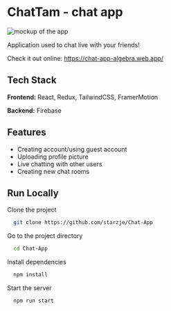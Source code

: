 # ChatTam - chat app

![mockup of the app](https://i.ibb.co/cFbwrVt/mockup-chatapp.jpg)

Application used to chat live with your friends!

Check it out online: https://chat-app-algebra.web.app/

## Tech Stack

**Frontend:** React, Redux, TailwindCSS, FramerMotion

**Backend:** Firebase

## Features

- Creating account/using guest account
- Uploading profile picture
- Live chatting with other users
- Creating new chat rooms

## Run Locally

Clone the project

```bash
  git clone https://github.com/starzje/Chat-App
```

Go to the project directory

```bash
  cd Chat-App
```

Install dependencies

```bash
  npm install
```

Start the server

```bash
  npm run start
```
